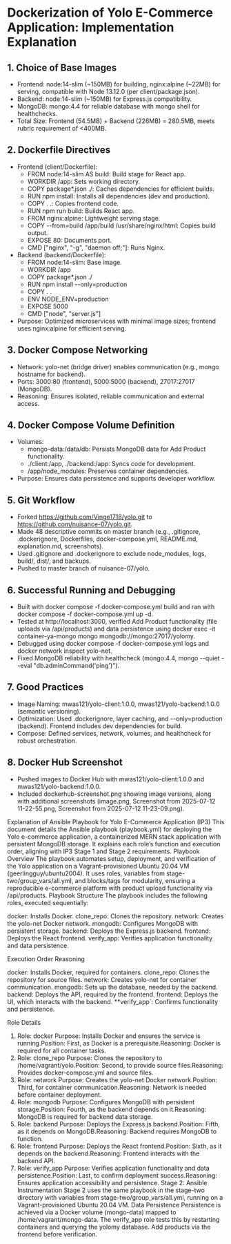 # Dockerization of Yolo E-Commerce Application: Implementation Explanation

## 1. Choice of Base Images
- Frontend: node:14-slim (~150MB) for building, nginx:alpine (~22MB) for serving, compatible with Node 13.12.0 (per client/package.json).
- Backend: node:14-slim (~150MB) for Express.js compatibility.
- MongoDB: mongo:4.4 for reliable database with mongo shell for healthchecks.
- Total Size: Frontend (54.5MB) + Backend (226MB) = 280.5MB, meets rubric requirement of <400MB.

## 2. Dockerfile Directives
- Frontend (client/Dockerfile):
  - FROM node:14-slim AS build: Build stage for React app.
  - WORKDIR /app: Sets working directory.
  - COPY package*.json ./: Caches dependencies for efficient builds.
  - RUN npm install: Installs all dependencies (dev and production).
  - COPY . .: Copies frontend code.
  - RUN npm run build: Builds React app.
  - FROM nginx:alpine: Lightweight serving stage.
  - COPY --from=build /app/build /usr/share/nginx/html: Copies build output.
  - EXPOSE 80: Documents port.
  - CMD ["nginx", "-g", "daemon off;"]: Runs Nginx.
- Backend (backend/Dockerfile):
  - FROM node:14-slim: Base image.
  - WORKDIR /app
  - COPY package*.json ./
  - RUN npm install --only=production
  - COPY . .
  - ENV NODE_ENV=production
  - EXPOSE 5000
  - CMD ["node", "server.js"]
- Purpose: Optimized microservices with minimal image sizes; frontend uses nginx:alpine for efficient serving.

## 3. Docker Compose Networking
- Network: yolo-net (bridge driver) enables communication (e.g., mongo hostname for backend).
- Ports: 3000:80 (frontend), 5000:5000 (backend), 27017:27017 (MongoDB).
- Reasoning: Ensures isolated, reliable communication and external access.

## 4. Docker Compose Volume Definition
- Volumes:
  - mongo-data:/data/db: Persists MongoDB data for Add Product functionality.
  - ./client:/app, ./backend:/app: Syncs code for development.
  - /app/node_modules: Preserves container dependencies.
- Purpose: Ensures data persistence and supports developer workflow.

## 5. Git Workflow
- Forked https://github.com/Vinge1718/yolo.git to https://github.com/nuisance-07/yolo.git.
- Made 48 descriptive commits on master branch (e.g., .gitignore, .dockerignore, Dockerfiles, docker-compose.yml, README.md, explanation.md, screenshots).
- Used .gitignore and .dockerignore to exclude node_modules, logs, build/, dist/, and backups.
- Pushed to master branch of nuisance-07/yolo.

## 6. Successful Running and Debugging
- Built with docker compose -f docker-compose.yml build and ran with docker compose -f docker-compose.yml up -d.
- Tested at http://localhost:3000, verified Add Product functionality (file uploads via /api/products) and data persistence using docker exec -it container-ya-mongo mongo mongodb://mongo:27017/yolomy.
- Debugged using docker compose -f docker-compose.yml logs and docker network inspect yolo-net.
- Fixed MongoDB reliability with healthcheck (mongo:4.4, mongo --quiet --eval "db.adminCommand('ping')").

## 7. Good Practices
- Image Naming: mwas121/yolo-client:1.0.0, mwas121/yolo-backend:1.0.0 (semantic versioning).
- Optimization: Used .dockerignore, layer caching, and --only=production (backend). Frontend includes dev dependencies for build.
- Compose: Defined services, network, volumes, and healthcheck for robust orchestration.

## 8. Docker Hub Screenshot
- Pushed images to Docker Hub[](https://hub.docker.com/u/mwas121) with mwas121/yolo-client:1.0.0 and mwas121/yolo-backend:1.0.0.
- Included dockerhub-screenshot.png showing image versions, along with additional screenshots (image.png, Screenshot from 2025-07-12 11-22-55.png, Screenshot from 2025-07-12 11-23-09.png).

Explanation of Ansible Playbook for Yolo E-Commerce Application (IP3)
This document details the Ansible playbook (playbook.yml) for deploying the Yolo e-commerce application, a containerized MERN stack application with persistent MongoDB storage. It explains each role’s function and execution order, aligning with IP3 Stage 1 and Stage 2 requirements.
Playbook Overview
The playbook automates setup, deployment, and verification of the Yolo application on a Vagrant-provisioned Ubuntu 20.04 VM (geerlingguy/ubuntu2004). It uses roles, variables from stage-two/group_vars/all.yml, and blocks/tags for modularity, ensuring a reproducible e-commerce platform with product upload functionality via /api/products.
Playbook Structure
The playbook includes the following roles, executed sequentially:

docker: Installs Docker.
clone_repo: Clones the repository.
network: Creates the yolo-net Docker network.
mongodb: Configures MongoDB with persistent storage.
backend: Deploys the Express.js backend.
frontend: Deploys the React frontend.
verify_app: Verifies application functionality and data persistence.

Execution Order Reasoning

docker: Installs Docker, required for containers.
clone_repo: Clones the repository for source files.
network: Creates yolo-net for container communication.
mongodb: Sets up the database, needed by the backend.
backend: Deploys the API, required by the frontend.
frontend: Deploys the UI, which interacts with the backend.
**verify_app`: Confirms functionality and persistence.

Role Details
1. Role: docker
Purpose: Installs Docker and ensures the service is running.Position: First, as Docker is a prerequisite.Reasoning: Docker is required for all container tasks.
2. Role: clone_repo
Purpose: Clones the repository to /home/vagrant/yolo.Position: Second, to provide source files.Reasoning: Provides docker-compose.yml and source files.
3. Role: network
Purpose: Creates the yolo-net Docker network.Position: Third, for container communication.Reasoning: Network is needed before container deployment.
4. Role: mongodb
Purpose: Configures MongoDB with persistent storage.Position: Fourth, as the backend depends on it.Reasoning: MongoDB is required for backend data storage.
5. Role: backend
Purpose: Deploys the Express.js backend.Position: Fifth, as it depends on MongoDB.Reasoning: Backend requires MongoDB to function.
6. Role: frontend
Purpose: Deploys the React frontend.Position: Sixth, as it depends on the backend.Reasoning: Frontend interacts with the backend API.
7. Role: verify_app
Purpose: Verifies application functionality and data persistence.Position: Last, to confirm deployment success.Reasoning: Ensures application accessibility and persistence.
Stage 2: Ansible Instrumentation
Stage 2 uses the same playbook in the stage-two directory with variables from stage-two/group_vars/all.yml, running on a Vagrant-provisioned Ubuntu 20.04 VM.
Data Persistence
Persistence is achieved via a Docker volume (mongo-data) mapped to /home/vagrant/mongo-data. The verify_app role tests this by restarting containers and querying the yolomy database. Add products via the frontend before verification.